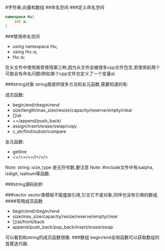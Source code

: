 #字符串,向量和数组
##命名空间
###定义命名空间
```C++
namespace Hu{
	int a;
}
```
###使用命名空间
*	using namespace Hu;
*	using Hu::a;
*	Hu::a;

在头文件中使用推荐使用第三种,因为头文件会被很多cpp文件包含,若使用前两个可能会有命名问题(例如某个cpp文件也定义了一个变量a)

###string对象
string类提供很多方法和友元函数,需要知道的有:

成员函数:

*	begin/end/rbegin/rend
*	size/length/max_size/resize/capacity/reserve/empty/clear
*	[]/at
*	+=/append/push_back/
*	assign/insert/erase/swap/copy
*	c_str/find/substr/compare

友元函数:

*	getline
*	<</>>/==/!=/</>

Note:	string::size_type 是无符号数,要注意
Note:	#include<cctype>文件中有isalpha, isdigit, isalnum等函数.

###string源码剖析

###vector
vector类模板不能盛放引用,引文它不是对象,同样也没有引用的数组.
####常用成员函数
*	begin/end/rbegin/rend
*	size/max_size/capacity/resize/reserve/empty/clear
*	[]/at/front/back
*	append/push_back/pop_back/insert/erase/swap

可以看到和string的成员函数很像.
###数组
begin/end全局函数可以获取数组的首尾迭代器.
